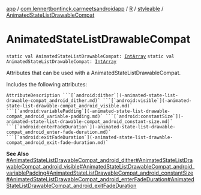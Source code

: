 [app](../../../index.md) / [com.lennertbontinck.carmeetsandroidapp](../../index.md) / [R](../index.md) / [styleable](index.md) / [AnimatedStateListDrawableCompat](./-animated-state-list-drawable-compat.md)

# AnimatedStateListDrawableCompat

`static val AnimatedStateListDrawableCompat: `[`IntArray`](https://kotlinlang.org/api/latest/jvm/stdlib/kotlin/-int-array/index.html)
`static val AnimatedStateListDrawableCompat: `[`IntArray`](https://kotlinlang.org/api/latest/jvm/stdlib/kotlin/-int-array/index.html)

Attributes that can be used with a AnimatedStateListDrawableCompat.

Includes the following attributes:

    AttributeDescription ```[`android:dither`](-animated-state-list-drawable-compat_android_dither.md)` ```[`android:visible`](-animated-state-list-drawable-compat_android_visible.md)` ```[`android:variablePadding`](-animated-state-list-drawable-compat_android_variable-padding.md)` ```[`android:constantSize`](-animated-state-list-drawable-compat_android_constant-size.md)` ```[`android:enterFadeDuration`](-animated-state-list-drawable-compat_android_enter-fade-duration.md)` ```[`android:exitFadeDuration`](-animated-state-list-drawable-compat_android_exit-fade-duration.md)`

**See Also**
[#AnimatedStateListDrawableCompat_android_dither](-animated-state-list-drawable-compat_android_dither.md)[#AnimatedStateListDrawableCompat_android_visible](-animated-state-list-drawable-compat_android_visible.md)[#AnimatedStateListDrawableCompat_android_variablePadding](-animated-state-list-drawable-compat_android_variable-padding.md)[#AnimatedStateListDrawableCompat_android_constantSize](-animated-state-list-drawable-compat_android_constant-size.md)[#AnimatedStateListDrawableCompat_android_enterFadeDuration](-animated-state-list-drawable-compat_android_enter-fade-duration.md)[#AnimatedStateListDrawableCompat_android_exitFadeDuration](-animated-state-list-drawable-compat_android_exit-fade-duration.md)

